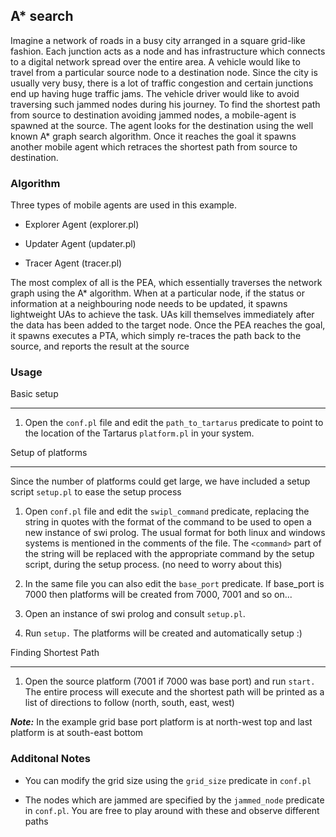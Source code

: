 ## A* search
Imagine a network of roads in a busy city arranged in a square grid-like fashion. Each junction acts as a node and has infrastructure which connects to a digital network spread over the entire area. A vehicle would like to travel from a particular source node to a destination node. Since the city is usually very busy, there is a lot of traffic congestion and certain junctions end up having huge traffic jams. The vehicle driver would like to avoid traversing such jammed nodes during his journey. To find the shortest path from source to destination avoiding jammed nodes, a mobile-agent is spawned at the source. The agent looks for the destination using the well known A* graph search algorithm. Once it reaches the goal it spawns another mobile agent which retraces the shortest path from source to destination.

### Algorithm
Three types of mobile agents are used in this example.

* Explorer Agent (explorer.pl)

* Updater Agent (updater.pl)

* Tracer Agent (tracer.pl)

The most complex of all is the PEA, which essentially traverses the network graph using the A* algorithm. When at a particular node, if the status or information at a neighbouring node needs to be updated, it spawns lightweight UAs to achieve the task. UAs kill themselves immediately after the data has been added to the target node. Once the PEA reaches the goal, it spawns executes a PTA, which simply re-traces the path back to the source, and reports the result at the source


### Usage

Basic setup
________

1. Open the `conf.pl` file and edit the `path_to_tartarus` predicate to point to the location of the Tartarus `platform.pl` in your system.


Setup of platforms
___________________

Since the number of platforms could get large, we have included a setup script `setup.pl` to ease the setup process

1. Open `conf.pl` file and edit the `swipl_command` predicate, replacing the string in quotes with the format of the command to be used to open a new instance of swi prolog. The usual format for both linux and windows systems is mentioned in the comments of the file. The `<command>` part of the string will be replaced with the appropriate command by the setup script, during the setup process. (no need to worry about this)

2. In the same file you can also edit the `base_port` predicate. If base_port is 7000 then platforms will be created from 7000, 7001 and so on... 

3. Open an instance of swi prolog and consult `setup.pl`.

4. Run `setup.` The platforms will be created and automatically setup :)


Finding Shortest Path
_____________________

1. Open the source platform (7001 if 7000 was base port) and run `start.` The entire process will execute and the shortest path will be printed as a list of directions to follow (north, south, east, west)


***Note:*** In the example grid base port platform is at north-west top and last platform is at south-east bottom


### Additonal Notes

* You can modify the grid size using the `grid_size` predicate in `conf.pl`

* The nodes which are jammed are specified by the `jammed_node` predicate in `conf.pl`. You are free to play around with these and observe different paths




  

